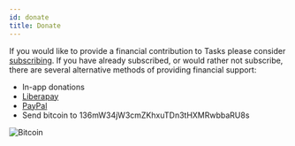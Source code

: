 ```yaml
---
id: donate
title: Donate
---
```


If you would like to provide a financial contribution to Tasks please consider [subscribing](subscribe.md). If you have already subscribed, or would rather not subscribe, there are several alternative methods of providing financial support:

* In-app donations
* [Liberapay](https://liberapay.com/tasks/donate)
* [PayPal](https://www.paypal.com/cgi-bin/webscr?cmd=_donations&business=alex@tasks.org)
* Send bitcoin to 136mW34jW3cmZKhxuTDn3tHXMRwbbaRU8s

![Bitcoin](/img/bitcoin.svg)
 

